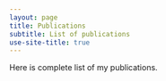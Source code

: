 ```yaml
---
layout: page
title: Publications
subtitle: List of publications
use-site-title: true 
---
```


Here is complete list of my publications.

 <script src="https://bibbase.org/show?bib=https%3A%2F%2Fraw.githubusercontent.com%2Ffernandoandreotti%2Ffernandoandreotti.github.io%2Fmaster%2F_includes%2Fmypub.bib&jsonp=1"></script> 
